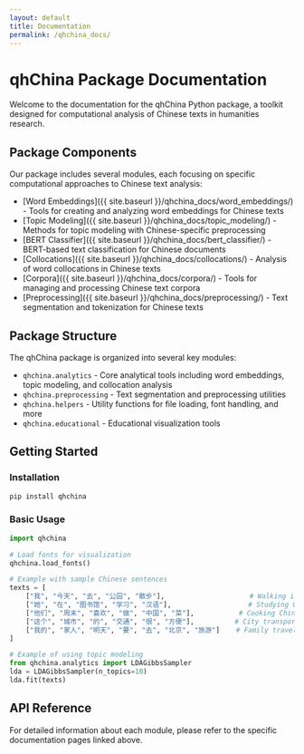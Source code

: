 ```yaml
---
layout: default
title: Documentation
permalink: /qhchina_docs/
---
```


# qhChina Package Documentation

Welcome to the documentation for the qhChina Python package, a toolkit designed for computational analysis of Chinese texts in humanities research.

## Package Components

Our package includes several modules, each focusing on specific computational approaches to Chinese text analysis:

- [Word Embeddings]({{ site.baseurl }}/qhchina_docs/word_embeddings/) - Tools for creating and analyzing word embeddings for Chinese texts
- [Topic Modeling]({{ site.baseurl }}/qhchina_docs/topic_modeling/) - Methods for topic modeling with Chinese-specific preprocessing
- [BERT Classifier]({{ site.baseurl }}/qhchina_docs/bert_classifier/) - BERT-based text classification for Chinese documents
- [Collocations]({{ site.baseurl }}/qhchina_docs/collocations/) - Analysis of word collocations in Chinese texts
- [Corpora]({{ site.baseurl }}/qhchina_docs/corpora/) - Tools for managing and processing Chinese text corpora
- [Preprocessing]({{ site.baseurl }}/qhchina_docs/preprocessing/) - Text segmentation and tokenization for Chinese texts

## Package Structure

The qhChina package is organized into several key modules:

- `qhchina.analytics` - Core analytical tools including word embeddings, topic modeling, and collocation analysis
- `qhchina.preprocessing` - Text segmentation and preprocessing utilities
- `qhchina.helpers` - Utility functions for file loading, font handling, and more
- `qhchina.educational` - Educational visualization tools

## Getting Started

### Installation

```python
pip install qhchina
```

### Basic Usage

```python
import qhchina

# Load fonts for visualization
qhchina.load_fonts()

# Example with sample Chinese sentences
texts = [
    ["我", "今天", "去", "公园", "散步"],                     # Walking in the park
    ["她", "在", "图书馆", "学习", "汉语"],                   # Studying Chinese at the library
    ["他们", "周末", "喜欢", "做", "中国", "菜"],           # Cooking Chinese food on weekends
    ["这个", "城市", "的", "交通", "很", "方便"],          # City transportation
    ["我的", "家人", "明天", "要", "去", "北京", "旅游"]    # Family travel to Beijing
]

# Example of using topic modeling
from qhchina.analytics import LDAGibbsSampler
lda = LDAGibbsSampler(n_topics=10)
lda.fit(texts)
```

## API Reference

For detailed information about each module, please refer to the specific documentation pages linked above. 